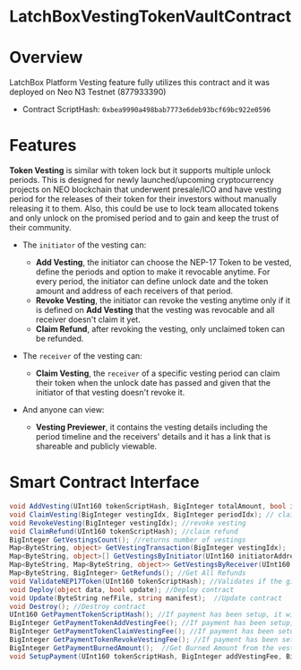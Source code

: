 # LatchBoxVestingTokenVaultContract

# Overview

LatchBox Platform Vesting feature fully utilizes this contract and it was deployed on Neo N3 Testnet (877933390)
- Contract ScriptHash: `0xbea9990a498bab7773e6deb93bcf69bc922e0596`

# Features

**Token Vesting** is similar with token lock but it supports multiple unlock periods. This is designed for newly launched/upcoming cryptocurrency projects on NEO blockchain that underwent presale/ICO and have vesting period for the releases of their token for their investors without manually releasing it to them. Also, this could be use to lock team allocated tokens and only unlock on the promised period and to gain and keep the trust of their community.

- The `initiator` of the vesting can:
  - **Add Vesting**, the initiator can choose the NEP-17 Token to be vested, define the periods and option to make it revocable anytime. For every period, the initiator can define unlock date and the token amount and address of each receivers of that period.
  - **Revoke Vesting**, the initiator can revoke the vesting anytime only if it is defined on **Add Vesting** that the vesting was revocable and all receiver doesn't claim it yet.
  - **Claim Refund**, after revoking the vesting, only unclaimed token can be refunded.

- The `receiver` of the vesting can:
  - **Claim Vesting**, the `receiver` of a specific vesting period can claim their token when the unlock date has passed and given that the initiator of that vesting doesn't revoke it.

- And anyone can view:
  - **Vesting Previewer**, it contains the vesting details including the period timeline and the receivers' details and it has a link that is shareable and publicly viewable.

# Smart Contract Interface

```c#
void AddVesting(UInt160 tokenScriptHash, BigInteger totalAmount, bool isRevocable, LatchBoxVestingPeriodParameter[] periods); // add new vesting
void ClaimVesting(BigInteger vestingIdx, BigInteger periodIdx); // claim vesting from specific period
void RevokeVesting(BigInteger vestingIdx); //revoke vesting
void ClaimRefund(UInt160 tokenScriptHash); //claim refund
BigInteger GetVestingsCount(); //returns number of vestings
Map<ByteString, object> GetVestingTransaction(BigInteger vestingIdx);  //Get specific vesting transaction
Map<ByteString, object>[] GetVestingsByInitiator(UInt160 initiatorAddress); //Get All vestings of a specific initiator
Map<ByteString, Map<ByteString, object>> GetVestingsByReceiver(UInt160 receiverAddress); //Get All vesting of a specific receiver
Map<ByteString, BigInteger> GetRefunds(); //Get All Refunds
void ValidateNEP17Token(UInt160 tokenScriptHash); //Validates if the given tokenScriptHash is valid for Vesting
void Deploy(object data, bool update); //Deploy contract
void Update(ByteString nefFile, string manifest);  //Update contract
void Destroy(); //Destroy contract
UInt160 GetPaymentTokenScriptHash(); //If payment has been setup, it will return the payment token script hash 
BigInteger GetPaymentTokenAddVestingFee(); //If payment has been setup, it will return the add vesting fee, otherwise it returns 0. 
BigInteger GetPaymentTokenClaimVestingFee(); //If payment has been setup, it will return the claim vesting fee, otherwise it returns 0. 
BigInteger GetPaymentTokenRevokeVestingFee(); //If payment has been setup, it will return the revoke vesting fee, otherwise it returns 0. 
BigInteger GetPaymentBurnedAmount();  //Get Burned Amount from the vesting transactions
void SetupPayment(UInt160 tokenScriptHash, BigInteger addVestingFee, BigInteger claimVestingFee, BigInteger revokeVestingFee) ; //setup payment for vesting transactions.
```
